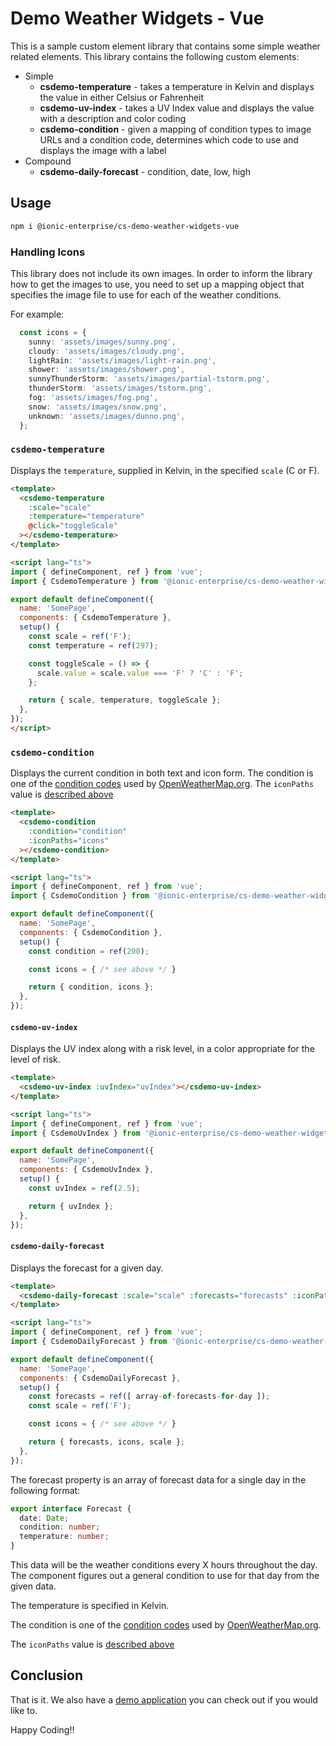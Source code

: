 # Demo Weather Widgets - Vue

This is a sample custom element library that contains some simple weather related elements. This library contains the following custom elements:

- Simple
  - **csdemo-temperature** - takes a temperature in Kelvin and displays the value in either Celsius or Fahrenheit
  - **csdemo-uv-index** - takes a UV Index value and displays the value with a description and color coding
  - **csdemo-condition** - given a mapping of condition types to image URLs and a condition code, determines which code to use and displays the image with a label
- Compound
  - **csdemo-daily-forecast** - condition, date, low, high

## Usage

```bash
npm i @ionic-enterprise/cs-demo-weather-widgets-vue
```

### Handling Icons

This library does not include its own images. In order to inform the library how to get the images to use, you need to set up a mapping object that specifies the image file to use for each of the weather conditions.

For example:

```typescript
  const icons = {
    sunny: 'assets/images/sunny.png',
    cloudy: 'assets/images/cloudy.png',
    lightRain: 'assets/images/light-rain.png',
    shower: 'assets/images/shower.png',
    sunnyThunderStorm: 'assets/images/partial-tstorm.png',
    thunderStorm: 'assets/images/tstorm.png',
    fog: 'assets/images/fog.png',
    snow: 'assets/images/snow.png',
    unknown: 'assets/images/dunno.png',
  };
```

### `csdemo-temperature`

Displays the `temperature`, supplied in Kelvin, in the specified `scale` (C or F).

```html
<template>
  <csdemo-temperature
    :scale="scale"
    :temperature="temperature"
    @click="toggleScale"
  ></csdemo-temperature>
</template>

<script lang="ts">
import { defineComponent, ref } from 'vue';
import { CsdemoTemperature } from '@ionic-enterprise/cs-demo-weather-widgets-vue';

export default defineComponent({
  name: 'SomePage',
  components: { CsdemoTemperature },
  setup() {
    const scale = ref('F');
    const temperature = ref(297);

    const toggleScale = () => {
      scale.value = scale.value === 'F' ? 'C' : 'F';
    };

    return { scale, temperature, toggleScale };
  },
});
</script>
```

### `csdemo-condition`

Displays the current condition in both text and icon form. The condition is one of the [condition codes](https://openweathermap.org/weather-conditions) used by [OpenWeatherMap.org](https://openweathermap.org). The `iconPaths` value is [described above](#handling-icons)

```html
<template>
  <csdemo-condition
    :condition="condition"
    :iconPaths="icons"
  ></csdemo-condition>
</template>

<script lang="ts">
import { defineComponent, ref } from 'vue';
import { CsdemoCondition } from '@ionic-enterprise/cs-demo-weather-widgets-vue';

export default defineComponent({
  name: 'SomePage',
  components: { CsdemoCondition },
  setup() {
    const condition = ref(200);

    const icons = { /* see above */ }

    return { condition, icons };
  },
});
```

#### `csdemo-uv-index`

Displays the UV index along with a risk level, in a color appropriate for the level of risk.

```html
<template>
  <csdemo-uv-index :uvIndex="uvIndex"></csdemo-uv-index>
</template>

<script lang="ts">
import { defineComponent, ref } from 'vue';
import { CsdemoUvIndex } from '@ionic-enterprise/cs-demo-weather-widgets-vue';

export default defineComponent({
  name: 'SomePage',
  components: { CsdemoUvIndex },
  setup() {
    const uvIndex = ref(2.5);

    return { uvIndex };
  },
});
```

#### `csdemo-daily-forecast`

Displays the forecast for a given day.

```html
<template>
  <csdemo-daily-forecast :scale="scale" :forecasts="forecasts" :iconPaths="icons"></csdemo-daily-forecast>
</template>

<script lang="ts">
import { defineComponent, ref } from 'vue';
import { CsdemoDailyForecast } from '@ionic-enterprise/cs-demo-weather-widgets-vue';

export default defineComponent({
  name: 'SomePage',
  components: { CsdemoDailyForecast },
  setup() {
    const forecasts = ref([ array-of-forecasts-for-day ]);
    const scale = ref('F');

    const icons = { /* see above */ }

    return { forecasts, icons, scale };
  },
});
```

The forecast property is an array of forecast data for a single day in the following format:

```TypeScript
export interface Forecast {
  date: Date;
  condition: number;
  temperature: number;
}
```

This data will be the weather conditions every X hours throughout the day. The component figures out a general condition to use for that day from the given data.

The temperature is specified in Kelvin.

The condition is one of the [condition codes](https://openweathermap.org/weather-conditions) used by [OpenWeatherMap.org](https://openweathermap.org).

The `iconPaths` value is [described above](#handling-icons)

## Conclusion

That is it. We also have a [demo application](https://github.com/ionic-enterprise/ionic-weather-vue) you can check out if you would like to.

Happy Coding!!